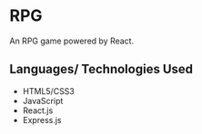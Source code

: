 # RPG
An RPG game powered by React.


## Languages/ Technologies Used
- HTML5/CSS3
- JavaScript
- React.js
- Express.js
